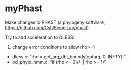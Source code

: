 # myPhast
Make changes to PHAST (a phylogeny software, https://github.com/CshlSiepelLab/phast)

Try to add acceleration to DLESS: 
1. change error conditions to allow rho>=1
  - dless.c: “rho = get_arg_dbl_bounds(optarg, 0, INFTY);”
  - bd_phylo_hmm.c: “if (rho <= 0)// || rho >= 1)”


